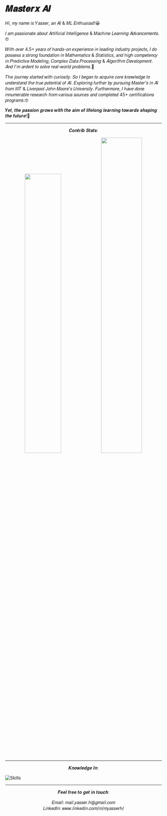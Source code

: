 # 𝑴𝒂𝒔𝒕𝒆𝒓𝒙 𝑨𝑰


𝐻𝑖, 𝑚𝑦 𝑛𝑎𝑚𝑒 𝑖𝑠 𝑌𝑎𝑠𝑠𝑒𝑟, 𝑎𝑛 𝐴𝐼 & 𝑀𝐿 𝐸𝑛𝑡ℎ𝑢𝑠𝑖𝑎𝑠𝑡!😀

𝐼 𝑎𝑚 𝑝𝑎𝑠𝑠𝑖𝑜𝑛𝑎𝑡𝑒 𝑎𝑏𝑜𝑢𝑡 𝐴𝑟𝑡𝑖𝑓𝑖𝑐𝑖𝑎𝑙 𝐼𝑛𝑡𝑒𝑙𝑙𝑖𝑔𝑒𝑛𝑐𝑒 & 𝑀𝑎𝑐ℎ𝑖𝑛𝑒 𝐿𝑒𝑎𝑟𝑛𝑖𝑛𝑔 𝐴𝑑𝑣𝑎𝑛𝑐𝑒𝑚𝑒𝑛𝑡𝑠.🤓

𝑊𝑖𝑡ℎ 𝑜𝑣𝑒𝑟 4.5+ 𝑦𝑒𝑎𝑟𝑠 𝑜𝑓 ℎ𝑎𝑛𝑑𝑠-𝑜𝑛 𝑒𝑥𝑝𝑒𝑟𝑖𝑒𝑛𝑐𝑒 𝑖𝑛 𝑙𝑒𝑎𝑑𝑖𝑛𝑔 𝑖𝑛𝑑𝑢𝑠𝑡𝑟𝑦 𝑝𝑟𝑜𝑗𝑒𝑐𝑡𝑠, 𝐼 𝑑𝑜 𝑝𝑜𝑠𝑠𝑒𝑠𝑠 𝑎 𝑠𝑡𝑟𝑜𝑛𝑔 𝑓𝑜𝑢𝑛𝑑𝑎𝑡𝑖𝑜𝑛 𝑖𝑛 𝑀𝑎𝑡ℎ𝑒𝑚𝑎𝑡𝑖𝑐𝑠 & 𝑆𝑡𝑎𝑡𝑖𝑠𝑡𝑖𝑐𝑠, 𝑎𝑛𝑑 ℎ𝑖𝑔ℎ 𝑐𝑜𝑚𝑝𝑒𝑡𝑒𝑛𝑐𝑦 𝑖𝑛 𝑃𝑟𝑒𝑑𝑖𝑐𝑡𝑖𝑣𝑒 𝑀𝑜𝑑𝑒𝑙𝑖𝑛𝑔, 𝐶𝑜𝑚𝑝𝑙𝑒𝑥 𝐷𝑎𝑡𝑎 𝑃𝑟𝑜𝑐𝑒𝑠𝑠𝑖𝑛𝑔 & 𝐴𝑙𝑔𝑜𝑟𝑖𝑡ℎ𝑚 𝐷𝑒𝑣𝑒𝑙𝑜𝑝𝑚𝑒𝑛𝑡. 𝐴𝑛𝑑 𝐼'𝑚 𝑎𝑟𝑑𝑒𝑛𝑡 𝑡𝑜 𝑠𝑜𝑙𝑣𝑒 𝑟𝑒𝑎𝑙-𝑤𝑜𝑟𝑙𝑑 𝑝𝑟𝑜𝑏𝑙𝑒𝑚𝑠.🤔

𝑇ℎ𝑒 𝑗𝑜𝑢𝑟𝑛𝑒𝑦 𝑠𝑡𝑎𝑟𝑡𝑒𝑑 𝑤𝑖𝑡ℎ 𝑐𝑢𝑟𝑖𝑜𝑠𝑖𝑡𝑦. 𝑆𝑜 𝐼 𝑏𝑒𝑔𝑎𝑛 𝑡𝑜 𝑎𝑐𝑞𝑢𝑖𝑟𝑒 𝑐𝑜𝑟𝑒 𝑘𝑛𝑜𝑤𝑙𝑒𝑑𝑔𝑒 𝑡𝑜 𝑢𝑛𝑑𝑒𝑟𝑠𝑡𝑎𝑛𝑑 𝑡ℎ𝑒 𝑡𝑟𝑢𝑒 𝑝𝑜𝑡𝑒𝑛𝑡𝑖𝑎𝑙 𝑜𝑓 𝐴𝐼.
𝐸𝑥𝑝𝑙𝑜𝑟𝑖𝑛𝑔 𝑓𝑢𝑟𝑡ℎ𝑒𝑟 𝑏𝑦 𝑝𝑢𝑟𝑠𝑢𝑖𝑛𝑔 𝑀𝑎𝑠𝑡𝑒𝑟'𝑠 𝑖𝑛 𝐴𝐼 𝑓𝑟𝑜𝑚 𝐼𝐼𝐼𝑇 & 𝐿𝑖𝑣𝑒𝑟𝑝𝑜𝑜𝑙 𝐽𝑜ℎ𝑛 𝑀𝑜𝑜𝑟𝑒'𝑠 𝑈𝑛𝑖𝑣𝑒𝑟𝑠𝑖𝑡𝑦. 𝐹𝑢𝑟𝑡ℎ𝑒𝑟𝑚𝑜𝑟𝑒, 𝐼 ℎ𝑎𝑣𝑒 𝑑𝑜𝑛𝑒 𝑖𝑛𝑛𝑢𝑚𝑒𝑟𝑎𝑏𝑙𝑒 𝑟𝑒𝑠𝑒𝑎𝑟𝑐ℎ 𝑓𝑟𝑜𝑚 𝑣𝑎𝑟𝑖𝑜𝑢𝑠 𝑠𝑜𝑢𝑟𝑐𝑒𝑠 𝑎𝑛𝑑 𝑐𝑜𝑚𝑝𝑙𝑒𝑡𝑒𝑑 45+ 𝑐𝑒𝑟𝑡𝑖𝑓𝑖𝑐𝑎𝑡𝑖𝑜𝑛𝑠 𝑝𝑟𝑜𝑔𝑟𝑎𝑚𝑠.🤓

𝒀𝒆𝒕, 𝒕𝒉𝒆 𝒑𝒂𝒔𝒔𝒊𝒐𝒏 𝒈𝒓𝒐𝒘𝒔 𝒘𝒊𝒕𝒉 𝒕𝒉𝒆 𝒂𝒊𝒎 𝒐𝒇 𝒍𝒊𝒇𝒆𝒍𝒐𝒏𝒈 𝒍𝒆𝒂𝒓𝒏𝒊𝒏𝒈 𝒕𝒐𝒘𝒂𝒓𝒅𝒔 𝒔𝒉𝒂𝒑𝒊𝒏𝒈 𝒕𝒉𝒆 𝒇𝒖𝒕𝒖𝒓𝒆!🧐

-----

<p align="center">
  𝑪𝒐𝒏𝒕𝒓𝒊𝒃 𝑺𝒕𝒂𝒕𝒔:
</p>

<p align="center">
  <img width="48%" src="https://github-readme-stats.vercel.app/api?username=masterx-ai&show_icons=true&theme=tokyonight">
  <img width="51%" src="https://github-readme-streak-stats.herokuapp.com/?user=masterx-ai&theme=tokyonight">
</p>

<!--p align="center">
  <img width="70%" src="https://activity-graph.herokuapp.com/graph?username=masterx-ai&theme=react-dark&hide_border=true&area=true">
</p-->

-----

<p align="center">
  𝑲𝒏𝒐𝒘𝒍𝒆𝒅𝒈𝒆 𝑰𝒏:
</p>

![Skills](https://user-images.githubusercontent.com/54996245/147096973-e1d818e7-ff09-48eb-af5c-51fa68a1d3b5.png)


------------------------------------------------------------------------------------------------------

<p align="center">𝑭𝒆𝒆𝒍 𝒇𝒓𝒆𝒆 𝒕𝒐 𝒈𝒆𝒕 𝒊𝒏 𝒕𝒐𝒖𝒄𝒉:</p>

<p align="center" href="https://mail.google.com/mail/?view=cm&fs=1&to=mail.yasser.h@gmail.com"> 𝐸𝑚𝑎𝑖𝑙: 𝑚𝑎𝑖𝑙.𝑦𝑎𝑠𝑠𝑒𝑟.ℎ@𝑔𝑚𝑎𝑖𝑙.𝑐𝑜𝑚 <br> 𝐿𝑖𝑛𝑘𝑒𝑑𝐼𝑛: 𝑤𝑤𝑤.𝑙𝑖𝑛𝑘𝑒𝑑𝑖𝑛.𝑐𝑜𝑚/𝑖𝑛/𝑚𝑦𝑎𝑠𝑠𝑒𝑟ℎ/</p>
